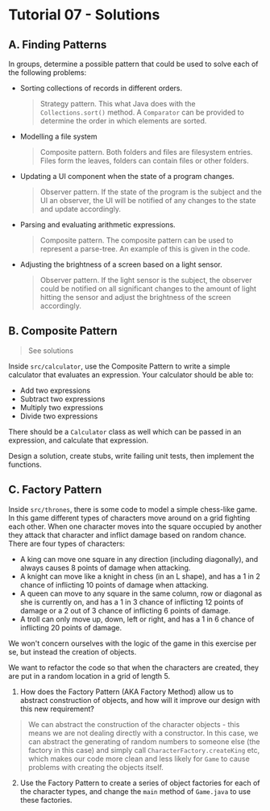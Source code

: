 # Tutorial 07 - Solutions

## A. Finding Patterns 

In groups, determine a possible pattern that could be used to solve each of the following problems:

* Sorting collections of records in different orders.

    > Strategy pattern. This what Java does with the `Collections.sort()` method. A `Comparator` can be provided to determine the order in which elements are sorted.

* Modelling a file system

    > Composite pattern. Both folders and files are filesystem entries. Files form the leaves, folders can contain files or other folders.

* Updating a UI component when the state of a program changes.

    > Observer pattern. If the state of the program is the subject and the UI an observer, the UI will be notified of any changes to the state and update accordingly.

* Parsing and evaluating arithmetic expressions.

    > Composite pattern. The composite pattern can be used to represent a parse-tree. An example of this is given in the code.

* Adjusting the brightness of a screen based on a light sensor.

    > Observer pattern. If the light sensor is the subject, the observer could be notified on all significant changes to the amount of light hitting the sensor and adjust the brightness of the screen accordingly.

## B. Composite Pattern 

> See solutions

Inside `src/calculator`, use the Composite Pattern to write a simple calculator that evaluates an expression. Your calculator should be able to:

* Add two expressions
* Subtract two expressions
* Multiply two expressions
* Divide two expressions

There should be a `Calculator` class as well which can be passed in an expression, and calculate that expression.

Design a solution, create stubs, write failing unit tests, then implement the functions.

## C. Factory Pattern

Inside `src/thrones`, there is some code to model a simple chess-like game. In this game different types of characters move around on a grid fighting each other. When one character moves into the square occupied by another they attack that character and inflict damage based on random chance. There are four types of characters:

* A king can move one square in any direction (including diagonally), and always causes 8 points of damage when attacking.
* A knight can move like a knight in chess (in an L shape), and has a 1 in 2 chance of inflicting 10 points of damage when attacking.
* A queen can move to any square in the same column, row or diagonal as she is currently on, and has a 1 in 3 chance of inflicting 12 points of damage or a 2 out of 3 chance of inflicting 6 points of damage.
* A troll can only move up, down, left or right, and has a 1 in 6 chance of inflicting 20 points of damage.

We won't concern ourselves with the logic of the game in this exercise per se, but instead the creation of objects.

We want to refactor the code so that when the characters are created, they are put in a random location in a grid of length 5.

1. How does the Factory Pattern (AKA Factory Method) allow us to abstract construction of objects, and how will it improve our design with this new requirement?

> We can abstract the construction of the character objects - this means we are not dealing directly with a constructor. In this case, we can abstract the generating of random numbers to someone else (the factory in this case) and simply call `CharacterFactory.createKing` etc, which makes our code more clean and less likely for `Game` to cause problems with creating the objects itself. 

2. Use the Factory Pattern to create a series of object factories for each of the character types, and change the `main` method of `Game.java` to use these factories.
